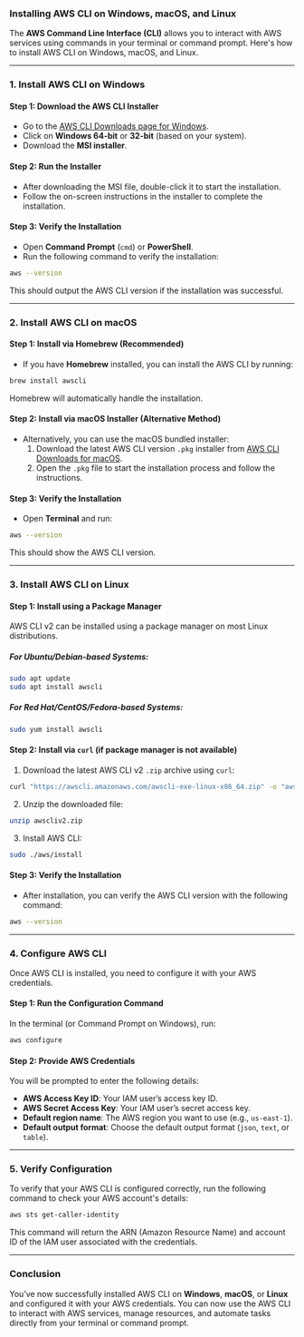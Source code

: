 ### **Installing AWS CLI on Windows, macOS, and Linux**

The **AWS Command Line Interface (CLI)** allows you to interact with AWS services using commands in your terminal or command prompt. Here's how to install AWS CLI on Windows, macOS, and Linux.

---

### **1. Install AWS CLI on Windows**

#### **Step 1: Download the AWS CLI Installer**
- Go to the [AWS CLI Downloads page for Windows](https://docs.aws.amazon.com/cli/latest/userguide/install-cliv2-windows.html).
- Click on **Windows 64-bit** or **32-bit** (based on your system).
- Download the **MSI installer**.

#### **Step 2: Run the Installer**
- After downloading the MSI file, double-click it to start the installation.
- Follow the on-screen instructions in the installer to complete the installation.

#### **Step 3: Verify the Installation**
- Open **Command Prompt** (`cmd`) or **PowerShell**.
- Run the following command to verify the installation:
```bash
aws --version
```
This should output the AWS CLI version if the installation was successful.

---

### **2. Install AWS CLI on macOS**

#### **Step 1: Install via Homebrew (Recommended)**
- If you have **Homebrew** installed, you can install the AWS CLI by running:
```bash
brew install awscli
```
Homebrew will automatically handle the installation.

#### **Step 2: Install via macOS Installer (Alternative Method)**
- Alternatively, you can use the macOS bundled installer:
  1. Download the latest AWS CLI version `.pkg` installer from [AWS CLI Downloads for macOS](https://docs.aws.amazon.com/cli/latest/userguide/install-cliv2-mac.html).
  2. Open the `.pkg` file to start the installation process and follow the instructions.

#### **Step 3: Verify the Installation**
- Open **Terminal** and run:
```bash
aws --version
```
This should show the AWS CLI version.

---

### **3. Install AWS CLI on Linux**

#### **Step 1: Install using a Package Manager**
AWS CLI v2 can be installed using a package manager on most Linux distributions.

##### **For Ubuntu/Debian-based Systems:**
```bash
sudo apt update
sudo apt install awscli
```

##### **For Red Hat/CentOS/Fedora-based Systems:**
```bash
sudo yum install awscli
```

#### **Step 2: Install via `curl` (if package manager is not available)**
1. Download the latest AWS CLI v2 `.zip` archive using `curl`:
```bash
curl "https://awscli.amazonaws.com/awscli-exe-linux-x86_64.zip" -o "awscliv2.zip"
```
2. Unzip the downloaded file:
```bash
unzip awscliv2.zip
```
3. Install AWS CLI:
```bash
sudo ./aws/install
```

#### **Step 3: Verify the Installation**
- After installation, you can verify the AWS CLI version with the following command:
```bash
aws --version
```

---

### **4. Configure AWS CLI**

Once AWS CLI is installed, you need to configure it with your AWS credentials.

#### **Step 1: Run the Configuration Command**
In the terminal (or Command Prompt on Windows), run:
```bash
aws configure
```

#### **Step 2: Provide AWS Credentials**
You will be prompted to enter the following details:
- **AWS Access Key ID**: Your IAM user’s access key ID.
- **AWS Secret Access Key**: Your IAM user’s secret access key.
- **Default region name**: The AWS region you want to use (e.g., `us-east-1`).
- **Default output format**: Choose the default output format (`json`, `text`, or `table`).

---

### **5. Verify Configuration**

To verify that your AWS CLI is configured correctly, run the following command to check your AWS account's details:
```bash
aws sts get-caller-identity
```
This command will return the ARN (Amazon Resource Name) and account ID of the IAM user associated with the credentials.

---

### **Conclusion**

You’ve now successfully installed AWS CLI on **Windows**, **macOS**, or **Linux** and configured it with your AWS credentials. You can now use the AWS CLI to interact with AWS services, manage resources, and automate tasks directly from your terminal or command prompt.

